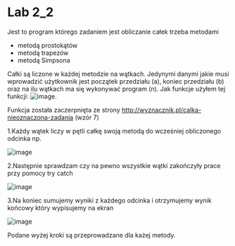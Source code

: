 # Lab 2_2

Jest to program którego zadaniem jest obliczanie całek trzeba metodami
- metodą prostokątów
- metodą trapezów
- metodą Simpsona

Całki są liczone w każdej metodzie na wątkach. Jedynymi danymi jakie musi wprowadzić
użytkownik jest początek przedziału (a), koniec przedziału (b) oraz na ilu wątkach 
ma się wykonywać program (n). Jak funkcje użyłem tej funkcji: 
![image](https://user-images.githubusercontent.com/80325475/140799284-e754d94d-5db2-4796-a604-805fa2c5f951.png). 

Funkcja została zaczerpnięta ze strony http://wyznacznik.pl/calka-nieoznaczona-zadania (wzór 7)


1.Każdy wątek liczy w pętli całkę swoją metodą do wcześniej obliczonego odcinka np.


![image](https://user-images.githubusercontent.com/80325475/140801644-a5a43d76-a3c8-4ece-923b-57ef162a9589.png)


2.Następnie sprawdzam czy na pewno wszystkie wątki zakończyły prace przy pomocy try catch


![image](https://user-images.githubusercontent.com/80325475/140801717-5f13f9a2-ee07-4aa0-ba6b-2d7579e1170d.png)


3.Na koniec sumujemy wyniki z każdego odcinka i otrzymujemy wynik końcowy który wypisujemy na ekran


![image](https://user-images.githubusercontent.com/80325475/140802410-535d5e3a-5282-4725-a0ea-2091a158d742.png)


Podane wyżej kroki są przeprowadzane dla każej metody.
